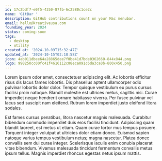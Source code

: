 ```yaml
---
id: 17c2bdf7-e0f5-4350-87fb-6c2580c1ce2c
name: 'GitBar '
description: GitHub contributions count on your Mac menubar.
email: hello@kreativeusa.com
founding_year: 2024
status: coming-soon
tags:
  - desktop
  - utility
created_at: '2024-10-09T15:32:47Z'
updated_at: '2024-10-15T02:18:58Z'
icon: 4ab011dbee64a28865dee7f0be41d7bde0362660-844x844.png
logo: 998250cc00fc41f4616112c08eca091c6da3ca0b-800x450.png
---
```


Lorem ipsum odor amet, consectetuer adipiscing elit. Ac lobortis efficitur risus dis lacus fames lobortis. Dis phasellus aptent ullamcorper odio pulvinar lobortis dolor dolor. Tempor quisque vestibulum eu purus cursus facilisi proin natoque. Blandit molestie est ultrices metus, sagittis nisi. Curae imperdiet neque hendrerit ornare habitasse viverra. Per fusce pulvinar vel lacus sed suscipit nam eleifend. Rutrum lorem imperdiet justo eleifend litora sodales.

Est fames cursus penatibus, litora nascetur magnis malesuada. Curabitur bibendum commodo imperdiet duis eros facilisi tincidunt. Adipiscing quam blandit laoreet, est metus ut etiam. Quam curae tortor mus tempus posuere. Torquent integer volutpat at ultricies dolor etiam donec. Euismod sapien natoque varius tempus vestibulum netus; magna nascetur. Platea donec convallis sem dui curae integer. Scelerisque iaculis enim conubia placerat vitae bibendum. Vivamus malesuada tincidunt fermentum convallis metus ipsum tellus. Magnis imperdiet rhoncus egestas netus ipsum mattis.